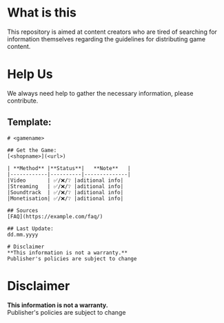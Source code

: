 # What is this
This repository is aimed at content creators who are tired of searching for information themselves regarding the guidelines for distributing game content.

# Help Us
We always need help to gather the necessary information, please contribute.  

## Template:
```MD
# <gamename>

## Get the Game:
[<shopname>](<url>)  

| **Method** |**Status**|   **Note**   |
|------------|----------|--------------|
|Video       | ✅/❌/❔ |aditional info|
|Streaming   | ✅/❌/❔ |aditional info|
|Soundtrack  | ✅/❌/❔ |aditional info|
|Monetisation| ✅/❌/❔ |aditional info|

## Sources
[FAQ](https://example.com/faq/)

## Last Update:
dd.mm.yyyy

# Disclaimer
**This information is not a warranty.**  
Publisher's policies are subject to change

```

# Disclaimer
**This information is not a warranty.**  
Publisher's policies are subject to change
